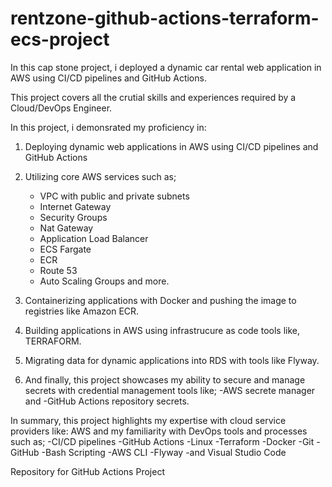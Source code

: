 # rentzone-github-actions-terraform-ecs-project

In this cap stone project, i deployed a dynamic car rental web application in AWS using CI/CD pipelines and GitHub Actions.

This project covers all the crutial skills and experiences required by a Cloud/DevOps Engineer.

In this project, i demonsrated my proficiency in:

1. Deploying dynamic web applications in AWS using CI/CD pipelines and GitHub Actions
2. Utilizing core AWS services such as;
   - VPC with public and private subnets
   - Internet Gateway
   - Security Groups
   - Nat Gateway
   - Application Load Balancer
   - ECS Fargate
   - ECR
   - Route 53
   - Auto Scaling Groups and more.

3. Containerizing applications with Docker and pushing the image to registries like Amazon ECR.
   
4. Building applications in AWS using infrastrucure as code tools like, TERRAFORM.
 
5. Migrating data for dynamic applications into RDS with tools like Flyway.
 
6. And finally, this project showcases my ability to secure and manage secrets with credential management tools like;
   -AWS secrete manager and
   -GitHub Actions repository secrets.



In summary, this project highlights my expertise with cloud service providers like: AWS and my familiarity with DevOps tools and processes such as;
-CI/CD pipelines
-GitHub Actions
-Linux
-Terraform
-Docker
-Git
-GitHub
-Bash Scripting
-AWS CLI
-Flyway
-and Visual Studio Code

  















   

Repository for GitHub Actions Project
